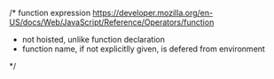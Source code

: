 /* function expression
https://developer.mozilla.org/en-US/docs/Web/JavaScript/Reference/Operators/function

- not hoisted, unlike function declaration
- function name, if not explicitlly given, is defered from environment

*/
